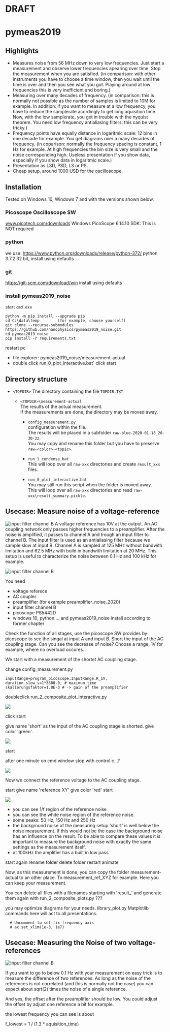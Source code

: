 # DRAFT

# pymeas2019

## Highlights

* Measures noise from 56 MHz down to very low frequencies. Just start a measurement and observe lower frequencies apearing over time. Stop the measurement when you are satisfied. (in comparison: with other instruments you have to choose a time window, then you wait until the time is over and then you see what you got. Playing around at low frequencies this is very inefficient and boring.)
* Measuring over many decades of frequency. (in comparison: this is normally not possible as the number of samples is limited to 10M for example. In addition: if you want to measure at a low frequency, you have to reduce the samplerate acordingly to get long aquisition time. Now, with the low samplerate, you get in trouble with the nyquist theorem. You need low frequency antialiasing filters: this can be very tricky.)
* Frequency points have equally distance in logaritmic scale: 12 bins in one decade for example. You get diagrams over a many decades of frequency. (in coparison: normally the frequency spacing is constant, 1 Hz for example. At high frequencies the bin size is very small and the noise corresponding high. Useless presentation if you show data, especially if you show data in logaritmic scale.)
* Presentation as LSD, PSD, LS or PS.
* Cheap setup, around 1000 USD for the oscilloscope.

## Installation

Tested on Windows 10, Windows 7 and with the versions shown below.

### Picoscope Oscilloscope SW
www.picotech.com/downloads
Windows PicoScope 6.14.10
SDK: This is NOT required

### python
we use:
https://www.python.org/downloads/release/python-372/
python 3.7.2 32 bit, install using defaults

### git
https://git-scm.com/download/win
install using defaults

### install pymeas2019_noise
start `cmd.exe`

```
python -m pip install --upgrade pip
cd C:\data\temp        (for example, choose yourself)
git clone --recurse-submodules https://github.com/nanophysics/pymeas2019_noise.git
cd pymeas2019_noise
pip install -r requirements.txt
```

restart pc

* file explorer: pymeas2019_noise/measurement-actual
* double click run_0_plot_interactive.bat`
click start

## Directory structure

- `<TOPDIR>` The directory containing the file `TOPDIR.TXT`
  - `<TOPDIR>\measurement-actual` \
    The results of the actual measurement. \
    If the measurements are done, the directory may be moved away.

    - `config_measurement.py` \
      configuration within the file. \
      The results will be placed in a subfolder `raw-blue-2020-01-18_20-30-22`. \
      You may copy and rename this folder but you have to preserve `raw-<color>-<topic>`.

    - `run_1_condense.bat` \
      This will loop over all `raw-xxx` directories and create `result_xxx` files.

    - `run_0_plot_interactive.bat` \
      You may still run this script when the folder is moved away. \
      This will loop over all `raw-xxx` directories and read `raw-xxx\result_summary.pickle`.

## Usecase: Measure noise of a voltage-reference
![input filter channel B](images/usecase_voltage_reference.jpg)
A voltage reference has 10V at the output. An AC coupling network only passes higher frequencies to a preamplifier. After the noise is amplified, it passes to channel A and trough an input filter to channel B. The input filter is used as an antialiasing filter because we sample slow at input B. Channel A is sampled at 125 MHz without bandwith limitation and 62.5 MHz with build in bandwith limitation at 20 MHz.
This setup is useful to characterize the noise between 0.1 Hz and 100 kHz for example.

![input filter channel B](images/input_filter_channel_b.jpg)

You need
* voltage referece
* AC coupler
* preamplifier (for example preamplifier_noise_2020)
* input filter channel B
* picoscope PS5442D
* windows 10, python ... and pymeas2019_noise install according to former chapter

Check the function of all stages, use the picoscope SW provides by picoscope to see the singal at input A and input B. Short the input of the AC coupling stage. Can you see the decrease of noise? Choose a range, 1V for example, where no overload occures.

We start with a measurement of the shortet AC coupling stage.

change config_measurement.py
```
inputRange=program_picoscope.InputRange.R_1V,
duration_slow_s=1*3600.0, # maximum time
skalierungsfaktor=1.0E-3 # -> gain of the preamplifier
```

doubleclick run_2_composite_plot_interactive.py

![](images/start_background.png)

click start

give name 'short' as the input of the AC coupling stage is shorted.
give color 'green'.

![](images/start_background_2.png)

start

after one minute on cmd window stop with control c...?

![](images/start_background_3.png)

Now we connect the reference voltage to the AC coupling stage.

start
give name 'reference XY'
give color 'red'
start

![](images/start_reference_1.png)

* you can see 1/f region of the reference noise
* you can see the white noise region of the reference noise.
* some peaks: 50 Hz, 150 Hz and 250 Hz
* the background noise of the measuring setup 'short' is well below the noise measurement. If this would not be the case the background noise has an influence on the result. To be able to compare these values it is important to measure the background noise with exactly the same settings as the measurement itself.
* at 100kHz the amplifier has a built in low pass

start again
rename folder
delete folder
restart animate

Now, as this measurement is done, you can copy the folder measurement-actual to an other place.
To measurement_ref_XYZ for example. Here you can keep your measurement.

You can delete all files with a filenames starting with 'result_' and generate them again with run_2_composite_plots.py ??? 

you may optimize diagrams for your needs.
library_plot.py
Matplotlib commands here will act to all presentations.
```
  # Uncomment to set fix frequency axis
  # ax.set_xlim(1e-3, 1e7)
```

## Usecase: Measuring the Noise of two voltage-references
![input filter channel B](images/usecase_voltage_references.jpg)

If you want to go to below 0.1 Hz with your measurement on easy trick is to measure the difference of two references. As long as the noise of the references is not correlated (and this is normally not the case) you can expect about sqrt(2) times the noise of a single reference.

And yes, the offset after the preamplifier should be low. You could adjust the offset by adjust one reference a bit for example.

the lowest frequency you can see is about 

f_lowest = 1 / (1.3 * aquisition_time)


